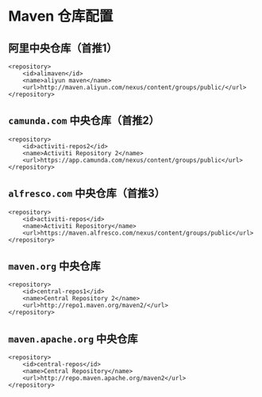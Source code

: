 # Maven 仓库配置

## 阿里中央仓库（首推1）

```
<repository>  
    <id>alimaven</id>
    <name>aliyun maven</name>
    <url>http://maven.aliyun.com/nexus/content/groups/public/</url>
</repository> 
```

## `camunda.com` 中央仓库（首推2）

```
<repository>  
    <id>activiti-repos2</id>  
    <name>Activiti Repository 2</name>  
    <url>https://app.camunda.com/nexus/content/groups/public</url>  
</repository>  
```

## `alfresco.com` 中央仓库（首推3）

```
<repository>  
    <id>activiti-repos</id>  
    <name>Activiti Repository</name>  
    <url>https://maven.alfresco.com/nexus/content/groups/public</url>  
</repository>  
```

## `maven.org` 中央仓库

```
<repository>  
    <id>central-repos1</id>  
    <name>Central Repository 2</name>  
    <url>http://repo1.maven.org/maven2/</url>  
</repository>
```

## `maven.apache.org` 中央仓库

```
<repository>  
    <id>central-repos</id>  
    <name>Central Repository</name>  
    <url>http://repo.maven.apache.org/maven2</url>  
</repository>
```